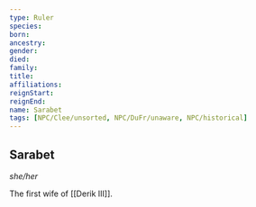 ```yaml
---
type: Ruler
species:
born:
ancestry:
gender:
died:
family:
title:
affiliations:
reignStart:
reignEnd:
name: Sarabet
tags: [NPC/Clee/unsorted, NPC/DuFr/unaware, NPC/historical]
---
```

## Sarabet
*she/her*

The first wife of [[Derik III]].

